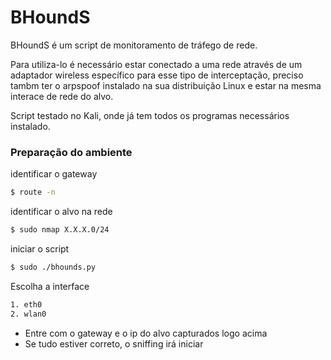 # BHoundS

BHoundS é um script de monitoramento de tráfego de rede. 

Para utiliza-lo é necessário estar conectado a uma rede através de um adaptador wireless específico para esse tipo de interceptação,  preciso tambm ter o arpspoof instalado na sua distribuição Linux e estar na mesma interace de rede do alvo.

Script testado no Kali, onde já tem todos os programas necessários instalado.


### Preparação do ambiente


identificar o gateway

```sh
$ route -n
```
identificar o alvo na rede

```sh
$ sudo nmap X.X.X.0/24
```

iniciar o script

```sh
$ sudo ./bhounds.py
```

Escolha a interface

```sh
1. eth0
2. wlan0
```

- Entre com o gateway e o ip do alvo capturados logo acima
- Se tudo estiver correto, o sniffing irá iniciar
